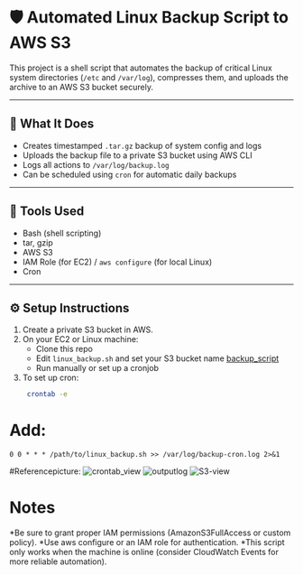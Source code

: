 # 🛡️ Automated Linux Backup Script to AWS S3

This project is a shell script that automates the backup of critical Linux system directories (`/etc` and `/var/log`), compresses them, and uploads the archive to an AWS S3 bucket securely.

---

## 📂 What It Does

- Creates timestamped `.tar.gz` backup of system config and logs
- Uploads the backup file to a private S3 bucket using AWS CLI
- Logs all actions to `/var/log/backup.log`
- Can be scheduled using `cron` for automatic daily backups

---

## 🧰 Tools Used

- Bash (shell scripting)
- tar, gzip
- AWS S3
- IAM Role (for EC2) / `aws configure` (for local Linux)
- Cron

---

## ⚙️ Setup Instructions

1. Create a private S3 bucket in AWS.
2. On your EC2 or Linux machine:
   - Clone this repo
   - Edit `linux_backup.sh` and set your S3 bucket name
	[backup_script](./Screenshot-script.png)
   - Run manually or set up a cronjob
3. To set up cron:
   ```bash
   	crontab -e
# Add:
   
   	0 0 * * * /path/to/linux_backup.sh >> /var/log/backup-cron.log 2>&1
#Referencepicture:
	 ![crontab_view](./screenshot-cron.png)
	 ![outputlog](./screenshot-output.png)
	 ![S3-view](./screenshot-s3view.png)
# Notes

*Be sure to grant proper IAM permissions (AmazonS3FullAccess or custom policy).
*Use aws configure or an IAM role for authentication.
*This script only works when the machine is online (consider CloudWatch Events for more reliable automation).
